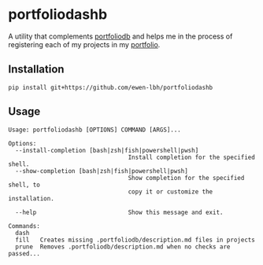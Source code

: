 # portfoliodashb

A utility that complements [portfoliodb](https://github.com/ewen-lbh/portfoliodb) and helps me in the process of registering each of my projects in my [portfolio](https://github.com/ewen-lbh/portfolio).

## Installation

```shell
pip install git+https://github.com/ewen-lbh/portfoliodashb
```

## Usage

```shell
Usage: portfoliodashb [OPTIONS] COMMAND [ARGS]...

Options:
  --install-completion [bash|zsh|fish|powershell|pwsh]
                                  Install completion for the specified shell.
  --show-completion [bash|zsh|fish|powershell|pwsh]
                                  Show completion for the specified shell, to
                                  copy it or customize the installation.

  --help                          Show this message and exit.

Commands:
  dash
  fill   Creates missing .portfoliodb/description.md files in projects
  prune  Removes .portfoliodb/description.md when no checks are passed...
```
